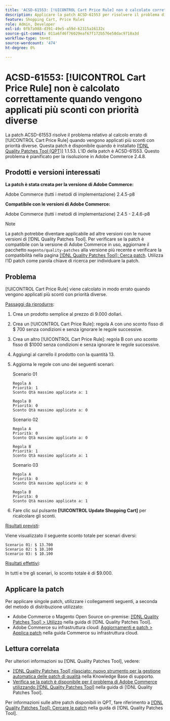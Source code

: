 ```yaml
---
title: 'ACSD-61553: [!UICONTROL Cart Price Rule] non è calcolato correttamente quando vengono applicati più sconti con priorità diverse'
description: Applicare la patch ACSD-61553 per risolvere il problema di Adobe Commerce in cui [!UICONTROL Cart Price Rule] viene calcolato in modo errato quando vengono applicati più sconti con priorità diverse.
feature: Shopping Cart, Price Rules
role: Admin, Developer
exl-id: 0fb7a988-d391-49e5-a59d-62315a16132c
source-git-commit: 011a6f46f76029eaf67f172b576e58dac9710a3d
workflow-type: tm+mt
source-wordcount: '474'
ht-degree: 0%

---
```


# ACSD-61553: [!UICONTROL Cart Price Rule] non è calcolato correttamente quando vengono applicati più sconti con priorità diverse

La patch ACSD-61553 risolve il problema relativo al calcolo errato di [!UICONTROL Cart Price Rule] quando vengono applicati più sconti con priorità diverse. Questa patch è disponibile quando è installato [[!DNL Quality Patches Tool (QPT)]](https://experienceleague.adobe.com/en/docs/commerce-operations/tools/quality-patches-tool/quality-patches-tool-to-self-serve-quality-patches) 1.1.53. L’ID della patch è ACSD-61553. Questo problema è pianificato per la risoluzione in Adobe Commerce 2.4.8.

## Prodotti e versioni interessati

**La patch è stata creata per la versione di Adobe Commerce:**

Adobe Commerce (tutti i metodi di implementazione) 2.4.5-p8

**Compatibile con le versioni di Adobe Commerce:**

Adobe Commerce (tutti i metodi di implementazione) 2.4.5 - 2.4.6-p8

>[!NOTE]
>
>La patch potrebbe diventare applicabile ad altre versioni con le nuove versioni di [!DNL Quality Patches Tool]. Per verificare se la patch è compatibile con la versione di Adobe Commerce in uso, aggiornare il pacchetto `magento/quality-patches` alla versione più recente e verificare la compatibilità nella pagina [[!DNL Quality Patches Tool]: Cerca patch](https://experienceleague.adobe.com/tools/commerce-quality-patches/index.html). Utilizza l’ID patch come parola chiave di ricerca per individuare la patch.

## Problema

[!UICONTROL Cart Price Rule] viene calcolato in modo errato quando vengono applicati più sconti con priorità diverse.

<u>Passaggi da riprodurre</u>:

1. Crea un prodotto semplice al prezzo di 9.000 dollari.
1. Crea un [!UICONTROL Cart Price Rule]: regola A con uno sconto fisso di $ 700 senza condizioni e senza ignorare le regole successive.
1. Crea un altro [!UICONTROL Cart Price Rule]: regola B con uno sconto fisso di $1000 senza condizioni e senza ignorare le regole successive.
1. Aggiungi al carrello il prodotto con la quantità 13.
1. Aggiorna le regole con uno dei seguenti scenari:

   Scenario 01

       Regola A
       Priorità: 1
       Sconto Qtà massimo applicato a: 1
       
       Regola B
       Priorità: 0
       Sconto Qtà massimo applicato a: 0
   
   Scenario 02

       Regola A
       Priorità: 0
       Sconto Qtà massimo applicato a: 0
       
       Regola B
       Priorità: 1
       Sconto Qtà massimo applicato a: 1
   
   Scenario 03

       Regola A
       Priorità: 0
       Sconto Qtà massimo applicato a: 0
       
       Regola B
       Priorità: 0
       Sconto Qtà massimo applicato a: 1
   
1. Fare clic sul pulsante **[!UICONTROL Update Shopping Cart]** per ricalcolare gli sconti.

<u>Risultati previsti</u>:

Viene visualizzato il seguente sconto totale per scenari diversi:

    Scenario 01: $ 13.700
    Scenario 02: $ 10.100
    Scenario 03: $ 10.100

<u>Risultati effettivi</u>:

In tutti e tre gli scenari, lo sconto totale è di $9.000.

## Applicare la patch

Per applicare singole patch, utilizzare i collegamenti seguenti, a seconda del metodo di distribuzione utilizzato:

* Adobe Commerce o Magento Open Source on-premise: [[!DNL Quality Patches Tool] > Utilizzo](/help/tools/quality-patches-tool/usage.md) nella guida di [!DNL Quality Patches Tool].
* Adobe Commerce su infrastruttura cloud: [Aggiornamenti e patch > Applica patch](https://experienceleague.adobe.com/docs/commerce-cloud-service/user-guide/develop/upgrade/apply-patches.html) nella guida Commerce su infrastruttura cloud.

## Lettura correlata

Per ulteriori informazioni su [!DNL Quality Patches Tool], vedere:

* [[!DNL Quality Patches Tool] rilasciato: nuovo strumento per la gestione automatica delle patch di qualità](https://experienceleague.adobe.com/en/docs/commerce-operations/tools/quality-patches-tool/quality-patches-tool-to-self-serve-quality-patches) nella Knowledge Base di supporto.
* [Verifica se la patch è disponibile per il problema di Adobe Commerce utilizzando  [!DNL Quality Patches Tool]](/help/tools/quality-patches-tool/patches-available-in-qpt/check-patch-for-magento-issue-with-magento-quality-patches.md) nella guida di [!DNL Quality Patches Tool].

Per informazioni sulle altre patch disponibili in QPT, fare riferimento a [[!DNL Quality Patches Tool]: Cercare le patch](https://experienceleague.adobe.com/tools/commerce-quality-patches/index.html) nella guida di [!DNL Quality Patches Tool].
